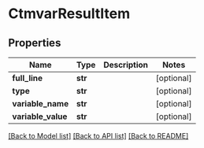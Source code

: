 # CtmvarResultItem

## Properties
Name | Type | Description | Notes
------------ | ------------- | ------------- | -------------
**full_line** | **str** |  | [optional] 
**type** | **str** |  | [optional] 
**variable_name** | **str** |  | [optional] 
**variable_value** | **str** |  | [optional] 

[[Back to Model list]](../README.md#documentation-for-models) [[Back to API list]](../README.md#documentation-for-api-endpoints) [[Back to README]](../README.md)

